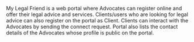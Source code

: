 My Legal Friend is a web portal where Advocates can register online and offer their legal advice and services. Clients/users who are looking for legal advice can also register on the portal as Client. Clients can interact with the Advocates by sending the connect request. Portal also lists the contact details of the Advocates whose profile is public on the portal.
